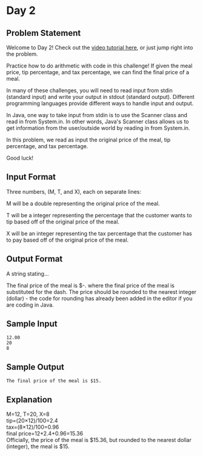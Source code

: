 # Day 2

## Problem Statement

Welcome to Day 2! Check out the [video tutorial here](https://youtu.be/uDwg5F_rW18), or just jump right into the problem.

Practice how to do arithmetic with code in this challenge! If given the meal price, tip percentage, and tax percentage, we can find the final price of a meal.

In many of these challenges, you will need to read input from stdin (standard input) and write your output in stdout (standard output). Different programming languages provide different ways to handle input and output.

In Java, one way to take input from stdin is to use the Scanner class and read in from System.in. In other words, Java's Scanner class allows us to get information from the user/outside world by reading in from System.in.

In this problem, we read as input the original price of the meal, tip percentage, and tax percentage.

Good luck!

## Input Format

Three numbers, (M, T, and X), each on separate lines:

M will be a double representing the original price of the meal.

T will be a integer representing the percentage that the customer wants to tip based off of the original price of the meal.

X will be an integer representing the tax percentage that the customer has to pay based off of the original price of the meal.

## Output Format

A string stating...

The final price of the meal is $-.
where the final price of the meal is substituted for the dash. The price should be rounded to the nearest integer (dollar) - the code for rounding has already been added in the editor if you are coding in Java.

## Sample Input
```
12.00
20
8
```
## Sample Output
```
The final price of the meal is $15.
```
## Explanation

M=12, T=20, X=8  
tip=(20×12)/100=2.4  
tax=(8×12)/100=0.96  
final price=12+2.4+0.96=15.36  
Officially, the price of the meal is $15.36, but rounded to the nearest dollar (integer), the meal is $15.
